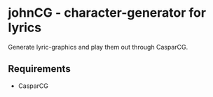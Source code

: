 # johnCG - character-generator for lyrics
Generate lyric-graphics and play them out through CasparCG.

## Requirements
- CasparCG